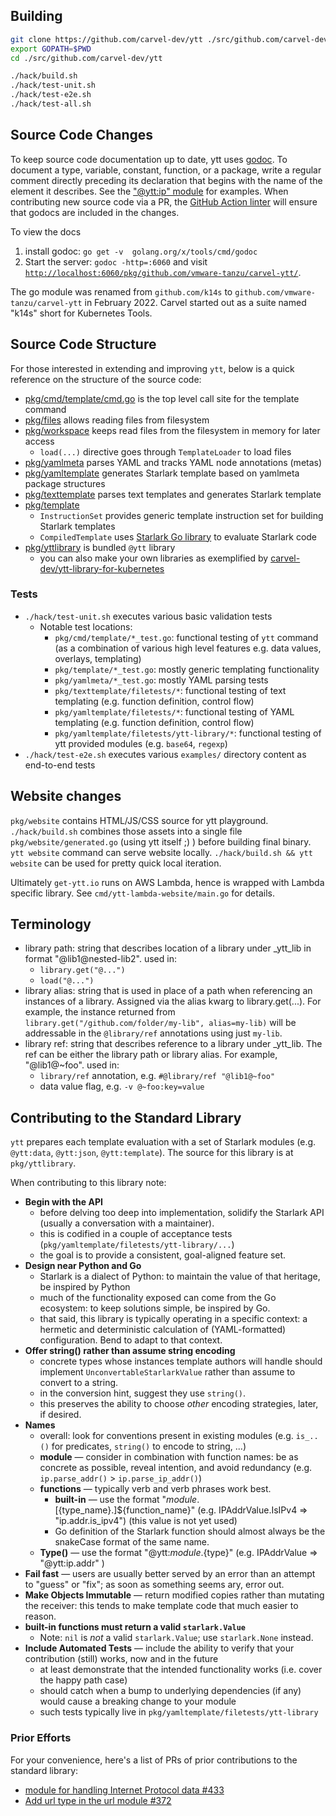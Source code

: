 ## Building

```bash
git clone https://github.com/carvel-dev/ytt ./src/github.com/carvel-dev/ytt
export GOPATH=$PWD
cd ./src/github.com/carvel-dev/ytt

./hack/build.sh
./hack/test-unit.sh
./hack/test-e2e.sh
./hack/test-all.sh
```

## Source Code Changes
To keep source code documentation up to date, ytt uses [godoc](https://go.dev/blog/godoc). To document a type, variable, constant, function, or a package, write a regular comment directly preceding its declaration that begins with the name of the element it describes. See the ["@ytt:ip" module](https://github.com/carvel-dev/ytt/blob/develop/pkg/yttlibrary/ip.go) for examples. When contributing new source code via a PR, the [GitHub Action linter](https://github.com/carvel-dev/ytt/blob/develop/.github/workflows/golangci-lint.yml) will ensure that godocs are included in the changes.

To view the docs
  1. install godoc: `go get -v  golang.org/x/tools/cmd/godoc`
  1. Start the server: `godoc -http=:6060` and visit [`http://localhost:6060/pkg/github.com/vmware-tanzu/carvel-ytt/`](http://localhost:6060/pkg/github.com/vmware-tanzu/carvel-ytt/).

The go module was renamed from `github.com/k14s` to `github.com/vmware-tanzu/carvel-ytt` in February 2022. Carvel started out as a suite named "k14s" short for Kubernetes Tools.
  
## Source Code Structure

For those interested in extending and improving `ytt`, below is a quick reference on the structure of the source code:

- [pkg/cmd/template/cmd.go](https://github.com/carvel-dev/ytt/blob/develop/pkg/cmd/template/cmd.go#L95) is the top level call site for the template command
- [pkg/files](https://github.com/carvel-dev/ytt/tree/develop/pkg/files) allows reading files from filesystem
- [pkg/workspace](https://github.com/carvel-dev/ytt/tree/develop/pkg/workspace) keeps read files from the filesystem in memory for later access
  - `load(...)` directive goes through `TemplateLoader` to load files
- [pkg/yamlmeta](https://github.com/carvel-dev/ytt/tree/develop/pkg/yamlmeta) parses YAML and tracks YAML node annotations (metas)
- [pkg/yamltemplate](https://github.com/carvel-dev/ytt/tree/develop/pkg/yamltemplate) generates Starlark template based on yamlmeta package structures
- [pkg/texttemplate](https://github.com/carvel-dev/ytt/tree/develop/pkg/texttemplate) parses text templates and generates Starlark template
- [pkg/template](https://github.com/carvel-dev/ytt/tree/develop/pkg/template)
  - `InstructionSet` provides generic template instruction set for building Starlark templates
  - `CompiledTemplate` uses [Starlark Go library](https://github.com/google/starlark-go) to evaluate Starlark code
- [pkg/yttlibrary](https://github.com/carvel-dev/ytt/tree/develop/pkg/yttlibrary) is bundled `@ytt` library
  - you can also make your own libraries as exemplified by [carvel-dev/ytt-library-for-kubernetes](https://github.com/carvel-dev/ytt-library-for-kubernetes)

### Tests

- `./hack/test-unit.sh` executes various basic validation tests
  - Notable test locations:
    - `pkg/cmd/template/*_test.go`: functional testing of `ytt` command (as a combination of various high level features e.g. data values, overlays, templating)
    - `pkg/template/*_test.go`: mostly generic templating functionality
    - `pkg/yamlmeta/*_test.go`: mostly YAML parsing tests
    - `pkg/texttemplate/filetests/*`: functional testing of text templating (e.g. function definition, control flow)
    - `pkg/yamltemplate/filetests/*`: functional testing of YAML templating (e.g. function definition, control flow)
    - `pkg/yamltemplate/filetests/ytt-library/*`: functional testing of ytt provided modules (e.g. `base64`, `regexp`)
- `./hack/test-e2e.sh` executes various `examples/` directory content as end-to-end tests

## Website changes

`pkg/website` contains HTML/JS/CSS source for ytt playground. `./hack/build.sh` combines those assets into a single file `pkg/website/generated.go` (using ytt itself ;) ) before building final binary. `ytt website` command can serve website locally. `./hack/build.sh && ytt website` can be used for pretty quick local iteration.

Ultimately `get-ytt.io` runs on AWS Lambda, hence is wrapped with Lambda specific library. See `cmd/ytt-lambda-website/main.go` for details.

## Terminology

- library path: string that describes location of a library under _ytt_lib in format "@lib1@nested-lib2". used in:
  - `library.get("@...")`
  - `load("@...")`
- library alias: string that is used in place of a path when referencing an instances of a library. Assigned via the alias kwarg to library.get(...). For example, the instance returned from `library.get("/github.com/folder/my-lib", alias=my-lib)` will be addressable in the `@library/ref` annotations using just `my-lib`.
- library ref: string that describes  reference to a library under _ytt_lib. The ref can be either the library path or library alias. For example, "@lib1@~foo". used in:
  - `library/ref` annotation, e.g. `#@library/ref "@lib1@~foo"`
  - data value flag, e.g. `-v @~foo:key=value`

## Contributing to the Standard Library

`ytt` prepares each template evaluation with a set of Starlark modules (e.g. `@ytt:data`, `@ytt:json`, `@ytt:template`).
The source for this library is at `pkg/yttlibrary`.

When contributing to this library note:

- **Begin with the API**
  - before delving too deep into implementation, solidify the Starlark API (usually a conversation with a maintainer).
  - this is codified in a couple of acceptance tests (`pkg/yamltemplate/filetests/ytt-library/...`)
  - the goal is to provide a consistent, goal-aligned feature set.
- **Design near Python and Go**
  - Starlark is a dialect of Python: to maintain the value of that heritage, be inspired by Python
  - much of the functionality exposed can come from the Go ecosystem: to keep solutions simple, be inspired by Go.
  - that said, this library is typically operating in a specific context: a hermetic and deterministic calculation of (YAML-formatted) configuration. Bend to adapt to that context.
- **Offer string() rather than assume string encoding**
  - concrete types whose instances template authors will handle should implement `UnconvertableStarlarkValue` rather than assume to convert to a string. 
  - in the conversion hint, suggest they use `string()`.
  - this preserves the ability to choose _other_ encoding strategies, later, if desired.
- **Names**
  - overall: look for conventions present in existing modules (e.g. `is_..()` for predicates,  `string()` to encode to string, ...)
  - **module** — consider in combination with function names: be as concrete as possible, reveal intention, and avoid redundancy (e.g. `ip.parse_addr()` > `ip.parse_ip_addr()`) 
  - **functions** — typically verb and verb phrases work best.
    - **built-in** — use the format "${module}.[${type_name}.]${function_name}" (e.g. IPAddrValue.IsIPv4 => "ip.addr.is_ipv4") (this value is not yet used)
    - Go definition of the Starlark function should almost always be the snakeCase format of the same name.
  - **Type()** — use the format "@ytt:${module}.${type}" (e.g. IPAddrValue => "@ytt:ip.addr" )
- **Fail fast** — users are usually better served by an error than an attempt to "guess" or "fix"; as soon as something seems ary, error out.
- **Make Objects Immutable** — return modified copies rather than mutating the receiver: this tends to make template code that much easier to reason.
- **built-in functions must return a valid `starlark.Value`**
  - Note: `nil` is _not_ a valid `starlark.Value`; use `starlark.None` instead.
- **Include Automated Tests** — include the ability to verify that your contribution (still) works, now and in the future
  - at least demonstrate that the intended functionality works (i.e. cover the happy path case)
  - should catch when a bump to underlying dependencies (if any) would cause a breaking change to your module
  - such tests typically live in `pkg/yamltemplate/filetests/ytt-library`

### Prior Efforts

For your convenience, here's a list of PRs of prior contributions to the standard library:
- [module for handling Internet Protocol data #433](https://github.com/carvel-dev/ytt/pull/433)
- [Add url type in the url module #372](https://github.com/carvel-dev/ytt/pull/372)
